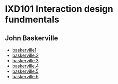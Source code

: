 IXD101 Interaction design fundmentals 
=====================================

John Baskerville
----------------

- [baskerville1](https://deirbhilekennedy.github.io/john_baskerville/baskerville1.html)
- [baskerville.2](https://deirbhilekennedy.github.io/john_baskerville/baskerville.2.html)
- [baskerville.3]()
- [baskerville.4](https://deirbhilekennedy.github.io/john_baskerville/baskerville.4.html)
- [baskerville.5](https://deirbhilekennedy.github.io/john_baskerville/baskerville.5.html)
- [baskerville.6](https://deirbhilekennedy.github.io/john_baskerville/baskerville.6.html)
